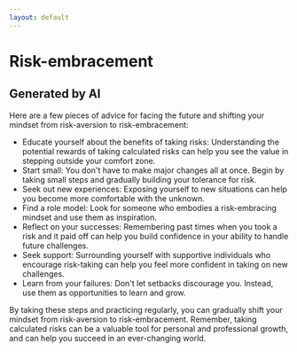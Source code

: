 ```yaml
---
layout: default
---
```

# Risk-embracement

## Generated by AI
Here are a few pieces of advice for facing the future and shifting your mindset from risk-aversion to risk-embracement:
* Educate yourself about the benefits of taking risks: Understanding the potential rewards of taking calculated risks can help you see the value in stepping outside your comfort zone.
* Start small: You don't have to make major changes all at once. Begin by taking small steps and gradually building your tolerance for risk.
* Seek out new experiences: Exposing yourself to new situations can help you become more comfortable with the unknown.
* Find a role model: Look for someone who embodies a risk-embracing mindset and use them as inspiration.
* Reflect on your successes: Remembering past times when you took a risk and it paid off can help you build confidence in your ability to handle future challenges.
* Seek support: Surrounding yourself with supportive individuals who encourage risk-taking can help you feel more confident in taking on new challenges.
* Learn from your failures: Don't let setbacks discourage you. Instead, use them as opportunities to learn and grow.

By taking these steps and practicing regularly, you can gradually shift your mindset from risk-aversion to risk-embracement. Remember, taking calculated risks can be a valuable tool for personal and professional growth, and can help you succeed in an ever-changing world.